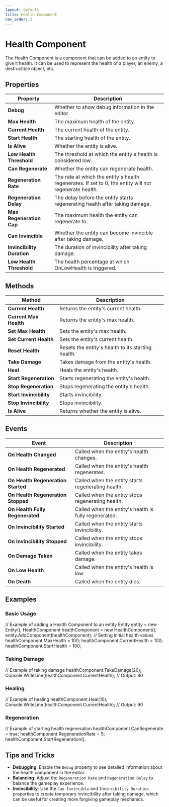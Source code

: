 ```yaml
---
layout: default
title: Health Component
nav_order: 3
---
```


# Health Component

The Health Component is a component that can be added to an entity to give it health. It can be used to represent the health of a player, an enemy, a destructible object, etc.

## Properties

| Property               | Description                                                                 |
|------------------------|-----------------------------------------------------------------------------|
| **Debug**              | Whether to show debug information in the editor.                            |
| **Max Health**         | The maximum health of the entity.                                           |
| **Current Health**     | The current health of the entity.                                           |
| **Start Health**       | The starting health of the entity.                                          |
| **Is Alive**           | Whether the entity is alive.                                                |
| **Low Health Threshold** | The threshold at which the entity's health is considered low.              |
| **Can Regenerate**     | Whether the entity can regenerate health.                                   |
| **Regeneration Rate**  | The rate at which the entity's health regenerates. If set to 0, the entity will not regenerate health. |
| **Regeneration Delay** | The delay before the entity starts regenerating health after taking damage. |
| **Max Regeneration Cap** | The maximum health the entity can regenerate to.                          |
| **Can Invincible**     | Whether the entity can become invincible after taking damage.               |
| **Invincibility Duration** | The duration of invincibility after taking damage.                      |
| **Low Health Threshold** | The health percentage at which OnLowHealth is triggered.                  |

## Methods

| Method                  | Description                                                                 |
|-------------------------|-----------------------------------------------------------------------------|
| **Current Health**      | Returns the entity's current health.                                        |
| **Current Max Health**  | Returns the entity's max health.                                            |
| **Set Max Health**      | Sets the entity's max health.                                               |
| **Set Current Health**  | Sets the entity's current health.                                           |
| **Reset Health**        | Resets the entity's health to its starting health.                          |
| **Take Damage**         | Takes damage from the entity's health.                                      |
| **Heal**                | Heals the entity's health.                                                  |
| **Start Regeneration**  | Starts regenerating the entity's health.                                    |
| **Stop Regeneration**   | Stops regenerating the entity's health.                                     |
| **Start Invincibility** | Starts invincibility.                                                       |
| **Stop Invincibility**  | Stops invincibility.                                                        |
| **Is Alive**            | Returns whether the entity is alive.                                        |

## Events

| Event                        | Description                                                                 |
|------------------------------|-----------------------------------------------------------------------------|
| **On Health Changed**        | Called when the entity's health changes.                                    |
| **On Health Regenerated**    | Called when the entity's health regenerates.                                |
| **On Health Regeneration Started** | Called when the entity starts regenerating health.                   |
| **On Health Regeneration Stopped** | Called when the entity stops regenerating health.                    |
| **On Health Fully Regenerated** | Called when the entity's health is fully regenerated.                   |
| **On Invincibility Started** | Called when the entity starts invincibility.                               |
| **On Invincibility Stopped** | Called when the entity stops invincibility.                                |
| **On Damage Taken**          | Called when the entity takes damage.                                        |
| **On Low Health**            | Called when the entity's health is low.                                     |
| **On Death**                 | Called when the entity dies.                                                |

## Examples

### Basic Usage

// Example of adding a Health Component to an entity Entity entity = new Entity(); HealthComponent healthComponent = new HealthComponent(); entity.AddComponent(healthComponent);
// Setting initial health values healthComponent.MaxHealth = 100; healthComponent.CurrentHealth = 100; healthComponent.StartHealth = 100;

### Taking Damage

// Example of taking damage healthComponent.TakeDamage(20); Console.WriteLine(healthComponent.CurrentHealth); // Output: 80

### Healing

// Example of healing healthComponent.Heal(10); Console.WriteLine(healthComponent.CurrentHealth); // Output: 90

### Regeneration

// Example of starting health regeneration healthComponent.CanRegenerate = true; healthComponent.RegenerationRate = 5; healthComponent.StartRegeneration();

## Tips and Tricks

- **Debugging**: Enable the `Debug` property to see detailed information about the health component in the editor.
- **Balancing**: Adjust the `Regeneration Rate` and `Regeneration Delay` to balance the gameplay experience.
- **Invincibility**: Use the `Can Invincible` and `Invincibility Duration` properties to create temporary invincibility after taking damage, which can be useful for creating more forgiving gameplay mechanics.

<!-- Add images here to illustrate the properties, methods, and events. For example:
![Health Component Properties](path/to/health-component-properties.png)
*Image showing the properties of the Health Component in the editor.*

![Health Component Methods](path/to/health-component-methods.png)
*Image showing the methods of the Health Component being used in code.*

![Health Component Events](path/to/health-component-events.png)
*Image showing the events of the Health Component being triggered.*
-->